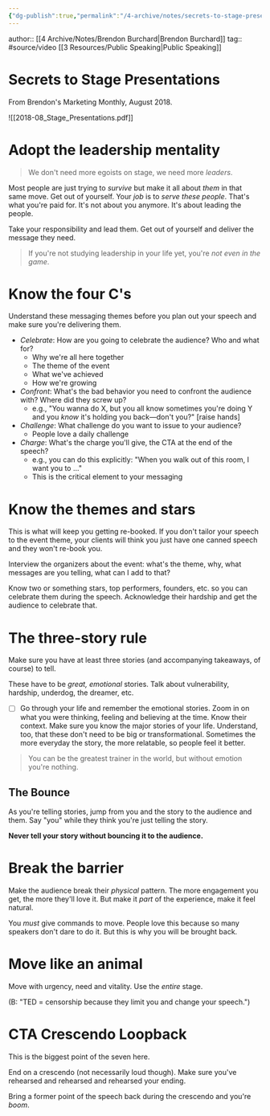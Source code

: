 ```yaml
---
{"dg-publish":true,"permalink":"/4-archive/notes/secrets-to-stage-presentations/"}
---
```


author:: [[4 Archive/Notes/Brendon Burchard\|Brendon Burchard]]
tag:: #source/video [[3 Resources/Public Speaking\|Public Speaking]]

# Secrets to Stage Presentations

From Brendon's Marketing Monthly, August 2018.

![[2018-08_Stage_Presentations.pdf]]

# Adopt the leadership mentality

> We don't need more egoists on stage, we need more *leaders*.
> 

Most people are just trying to *survive* but make it all about *them* in that same move. Get out of yourself. Your *job* is to *serve these people*. That's what you're paid for. It's not about you anymore. It's about leading the people.

Take your responsibility and lead them. Get out of yourself and deliver the message they need.

> If you're not studying leadership in your life yet, you're *not even in the game*.
> 

# Know the four C's

Understand these messaging themes before you plan out your speech and make sure you're delivering them.

- *Celebrate*: How are you going to celebrate the audience? Who and what for?
    - Why we're all here together
    - The theme of the event
    - What we've achieved
    - How we're growing
- *Confront*: What's the bad behavior you need to confront the audience with? Where did they screw up?
    - e.g., "You wanna do X, but you all know sometimes you're doing Y and you *know* it's holding you back—don't you?" [raise hands]
- *Challenge*: What challenge do you want to issue to your audience?
    - People love a daily challenge
- *Charge*: What's the charge you'll give, the CTA at the end of the speech?
    - e.g., you can do this explicitly: "When you walk out of this room, I want you to ..."
    - This is the critical element to your messaging

# Know the themes and stars

This is what will keep you getting re-booked. If you don't tailor your speech to the event theme, your clients will think you just have one canned speech and they won't re-book you.

Interview the organizers about the event: what's the theme, why, what messages are you telling, what can I add to that?

Know two or something stars, top performers, founders, etc. so you can celebrate them during the speech. Acknowledge their hardship and get the audience to celebrate that.

# The three-story rule

Make sure you have at least three stories (and accompanying takeaways, of course) to tell.

These have to be *great, emotional* stories. Talk about vulnerability, hardship, underdog, the dreamer, etc.

- [ ]  Go through your life and remember the emotional stories. Zoom in on what you were thinking, feeling and believing at the time. Know their context. Make sure you know the major stories of your life.
Understand, too, that these don't need to be big or transformational. Sometimes the more everyday the story, the more relatable, so people feel it better.

> You can be the greatest trainer in the world, but without emotion you're nothing.
> 

## The Bounce

As you're telling stories, jump from you and the story to the audience and them. Say "you" while they think you're just telling the story.

**Never tell your story without bouncing it to the audience.**

# Break the barrier

Make the audience break their *physical* pattern. The more engagement you get, the more they'll love it. But make it *part* of the experience, make it feel natural.

You *must* give commands to move. People love this because so many speakers don't dare to do it. But this is why you will be brought back.

# Move like an animal

Move with urgency, need and vitality. Use the *entire* stage.

(B: "TED = censorship because they limit you and change your speech.")

# CTA Crescendo Loopback

This is the biggest point of the seven here.

End on a crescendo (not necessarily loud though). Make sure you've rehearsed and rehearsed and rehearsed your ending.

Bring a former point of the speech back during the crescendo and you're *boom*.